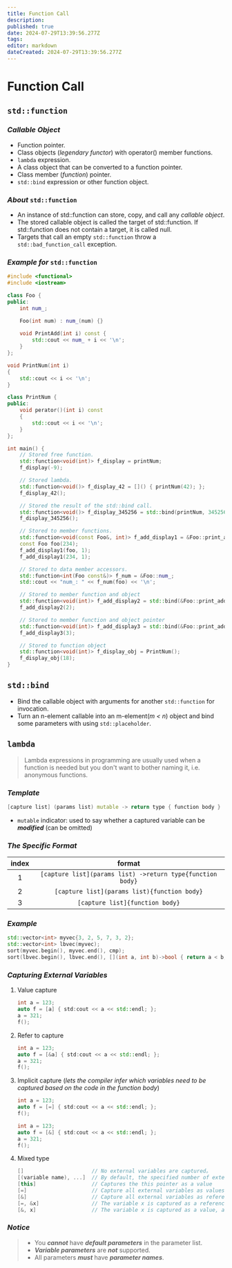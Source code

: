 ```yaml
---
title: Function Call
description: 
published: true
date: 2024-07-29T13:39:56.277Z
tags: 
editor: markdown
dateCreated: 2024-07-29T13:39:56.277Z
---
```


# Function Call

## `std::function`

### *Callable Object*

- Function pointer.
- Class objects (*legendary functor*) with operator() member functions.
- `lambda` expression.
- A class object that can be converted to a function pointer.
- Class member (*function*) pointer.
- `std::bind` expression or other function object.

### *About* `std::function`

- An instance of std::function can store, copy, and call any *callable object*.
- The stored callable object is called the target of std::function. If std::function does not contain a target, it is called null.
- Targets that call an empty `std::function` throw a `std::bad_function_call` exception.

### *Example for* `std::function`

```c++
#include <functional>
#include <iostream>

class Foo {
public:
    int num_;

    Foo(int num) : num_(num) {}
    
    void PrintAdd(int i) const { 
        std::cout << num_ + i << '\n'; 
    }
};

void PrintNum(int i)
{ 
    std::cout << i << '\n'; 
}

class PrintNum {
public:
    void perator()(int i) const
    {
        std::cout << i << '\n';
    }
};

int main() {
    // Stored free function.
    std::function<void(int)> f_display = printNum;
    f_display(-9);

    // Stored lambda.
    std::function<void()> f_display_42 = []() { printNum(42); };
    f_display_42();

    // Stored the result of the std::bind call.
    std::function<void()> f_display_345256 = std::bind(printNum, 345256);
    f_display_345256();

    // Stored to member functions.
    std::function<void(const Foo&, int)> f_add_display1 = &Foo::print_add;
    const Foo foo(234);
    f_add_display1(foo, 1);
    f_add_display1(234, 1);

    // Stored to data member accessors.
    std::function<int(Foo const&)> f_num = &Foo::num_;
    std::cout << "num_: " << f_num(foo) << '\n';

    // Stored to member function and object
    std::function<void(int)> f_add_display2 = std::bind(&Foo::print_add, foo, std::placeholders::_1);
    f_add_display2(2);

    // Stored to member function and object pointer
    std::function<void(int)> f_add_display3 = std::bind(&Foo::print_add, &foo, std::placeholders::_1);
    f_add_display3(3);

    // Stored to function object
    std::function<void(int)> f_display_obj = PrintNum();
    f_display_obj(18);
}
```

## `std::bind`

- Bind the callable object with arguments for another `std::function` for invocation.
- Turn an n-element callable into an m-element(*m < n*) object and bind some parameters with using `std::placeholder`.

## `lambda`

> Lambda expressions in programming are usually used when a function is needed but you don't want to bother naming it, i.e. anonymous functions.

### *Template*

```c++
[capture list] (params list) mutable -> return type { function body }
```

- `mutable` indicator: used to say whether a captured variable can be ***modified*** (can be omitted)

### *The Specific Format*

| index |                           format                           |
| :---: | :--------------------------------------------------------: |
|   1   | `[capture list](params list) ->return type{function body}` |
|   2   |        `[capture list](params list){function body}`        |
|   3   |              `[capture list]{function body}`               |

### *Example*

```c++
std::vector<int> myvec{3, 2, 5, 7, 3, 2};
std::vector<int> lbvec(myvec);
sort(myvec.begin(), myvec.end(), cmp); 
sort(lbvec.begin(), lbvec.end(), [](int a, int b)->bool { return a < b; });
```

### *Capturing External Variables*

1. Value capture

   ```c++
   int a = 123;
   auto f = [a] { std:cout << a << std::endl; };
   a = 321;
   f();
   ```

2. Refer to capture

   ```c++
   int a = 123;
   auto f = [&a] { std:cout << a << std::endl; };
   a = 321;
   f();

3. Implicit capture (*lets the compiler infer which variables need to be captured based on the code in the function body*)

   ```c++
   int a = 123;
   auto f = [=] { std:cout << a << std::endl; };
   f();
   ```

   ```c++
   int a = 123;
   auto f = [&] { std:cout << a << std::endl; };
   a = 321;
   f();
   ```

4. Mixed type

   ```c++
   []                      // No external variables are captured。
   [(variable name), ...]  // By default, the specified number of external variables are captured as values. If capturing is applied, the declaration needs to be displayed
   [this]                  // Captures the this pointer as a value
   [=]                     // Capture all external variables as values
   [&]                     // Capture all external variables as references
   [=, &x]                 // The variable x is captured as a reference, and the remaining variables are captured as values
   [&, x]                  // The variable x is captured as a value, and the remaining variables are captured as references
   ```

### *Notice*

> - You ***cannot*** have ***default parameters*** in the parameter list.
> - ***Variable parameters*** are ***not*** supported.
> - All parameters ***must*** have ***parameter names***.
